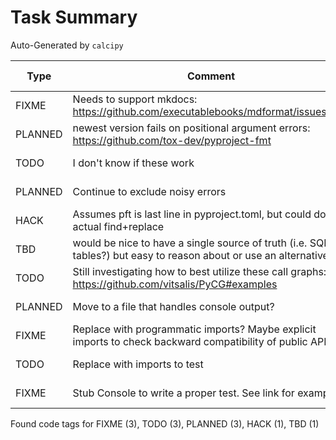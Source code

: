 # Task Summary

Auto-Generated by `calcipy`

| Type    | Comment                                                                                                             | Last Edit   | Source File                                                                                                                                                                                           |
|---------|---------------------------------------------------------------------------------------------------------------------|-------------|-------------------------------------------------------------------------------------------------------------------------------------------------------------------------------------------------------|
| FIXME   | Needs to support mkdocs: https://github.com/executablebooks/mdformat/issues/317                                     | 2022-10-14  | [.pre-commit-config.yaml:48](https://github.com/DesignPatternsAdventure/pattern_feedback_tool/blame/d8682bba6b764ceb10b1199d03cfe06591334f98/.pre-commit-config.yaml#L48)                             |
| PLANNED | newest version fails on positional argument errors: https://github.com/tox-dev/pyproject-fmt                        | 2022-10-14  | [.pre-commit-config.yaml:68](https://github.com/DesignPatternsAdventure/pattern_feedback_tool/blame/d8682bba6b764ceb10b1199d03cfe06591334f98/.pre-commit-config.yaml#L68)                             |
| TODO    | I don't know if these work                                                                                          | 2022-10-25  | [.pylintrc:15](https://github.com/DesignPatternsAdventure/pattern_feedback_tool/blame/353a1e6ab93596b347f7ce7926b9834225c37e15/.pylintrc#L15)                                                         |
| PLANNED | Continue to exclude noisy errors                                                                                    | 2022-10-25  | [.pylintrc:30](https://github.com/DesignPatternsAdventure/pattern_feedback_tool/blame/353a1e6ab93596b347f7ce7926b9834225c37e15/.pylintrc#L30)                                                         |
| HACK    | Assumes pft is last line in pyproject.toml, but could do an actual find+replace                                     | 2022-10-28  | [Makefile:18](https://github.com/DesignPatternsAdventure/pattern_feedback_tool/blame/5d40ae3f50770415ac65b043b639f4237d784915/Makefile#L18)                                                           |
| TBD     | would be nice to have a single source of truth (i.e. SQLite tables?) but easy to reason about or use an alternative | 2022-10-25  | [docs/diagrams/mvp-wip.md:7](https://github.com/DesignPatternsAdventure/pattern_feedback_tool/blame/353a1e6ab93596b347f7ce7926b9834225c37e15/docs/diagrams/mvp-wip.md#L7)                             |
| TODO    | Still investigating how to best utilize these call graphs: https://github.com/vitsalis/PyCG#examples                | 2022-10-20  | [pattern_feedback_tool/graphics.py:71](https://github.com/DesignPatternsAdventure/pattern_feedback_tool/blame/8f71e5ed2ba8bbf767c6d83077d5f2b5029e28c0/pattern_feedback_tool/graphics.py#L121)        |
| PLANNED | Move to a file that handles console output?                                                                         | 2022-10-28  | [pattern_feedback_tool/lint_parsers.py:81](https://github.com/DesignPatternsAdventure/pattern_feedback_tool/blame/5d40ae3f50770415ac65b043b639f4237d784915/pattern_feedback_tool/lint_parsers.py#L81) |
| FIXME   | Replace with programmatic imports? Maybe explicit imports to check backward compatibility of public API?            | 2022-10-14  | [scripts/check_imports.py:7](https://github.com/DesignPatternsAdventure/pattern_feedback_tool/blame/d8682bba6b764ceb10b1199d03cfe06591334f98/scripts/check_imports.py#L7)                             |
| TODO    | Replace with imports to test                                                                                        | 2022-10-14  | [scripts/check_imports.py:14](https://github.com/DesignPatternsAdventure/pattern_feedback_tool/blame/d8682bba6b764ceb10b1199d03cfe06591334f98/scripts/check_imports.py#L14)                           |
| FIXME   | Stub Console to write a proper test. See link for examples                                                          | 2022-10-28  | [tests/test_lint_parsers.py:60](https://github.com/DesignPatternsAdventure/pattern_feedback_tool/blame/5d40ae3f50770415ac65b043b639f4237d784915/tests/test_lint_parsers.py#L60)                       |

Found code tags for FIXME (3), TODO (3), PLANNED (3), HACK (1), TBD (1)

<!-- calcipy:skip_tags -->
